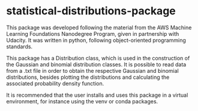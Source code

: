 # statistical-distributions-package

This package was developed following the material from the AWS Machine Learning Foundations Nanodegree Program, given in partnership with Udacity. It was written in python, following object-oriented programming standards.

This package has a Distribution class, which is used in the construction of the Gaussian and binomial distribution classes. It is possible to read data from a .txt file in order to obtain the respective Gaussian and binomial distributions, besides plotting the distributions and calculating the associated probability density function. 

It is recommended that the user installs and uses this package in a virtual environment, for instance using the venv or conda packages.
